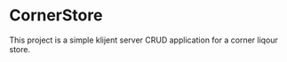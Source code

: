 # CornerStore

This project is a simple klijent server CRUD application for a corner liqour store. 
